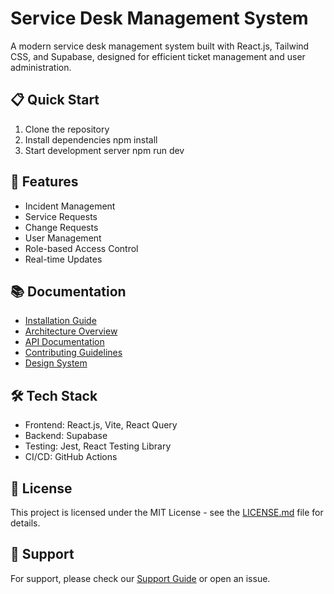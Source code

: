 # Service Desk Management System

A modern service desk management system built with React.js, Tailwind CSS, and Supabase, designed for efficient ticket management and user administration.

## 📋 Quick Start

1. Clone the repository
2. Install dependencies
   npm install
3. Start development server
   npm run dev

## 🚀 Features

- Incident Management
- Service Requests
- Change Requests
- User Management
- Role-based Access Control
- Real-time Updates

## 📚 Documentation

- [Installation Guide](./docs/INSTALLATION.md)
- [Architecture Overview](./docs/ARCHITECTURE.md)
- [API Documentation](./docs/API.md)
- [Contributing Guidelines](./docs/CONTRIBUTING.md)
- [Design System](./docs/DESIGN_SYSTEM.md)

## 🛠 Tech Stack

- Frontend: React.js, Vite, React Query
- Backend: Supabase
- Testing: Jest, React Testing Library
- CI/CD: GitHub Actions

## 📄 License

This project is licensed under the MIT License - see the [LICENSE.md](LICENSE.md) file for details.

## 👥 Support

For support, please check our [Support Guide](./docs/SUPPORT.md) or open an issue.
